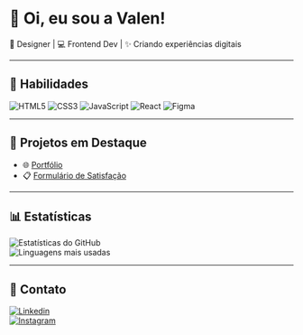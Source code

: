 # 💜 Oi, eu sou a Valen!  

🎨 Designer | 💻 Frontend Dev | ✨ Criando experiências digitais  

---

## 🚀 Habilidades
![HTML5](https://img.shields.io/badge/HTML5-E34F26?style=for-the-badge&logo=html5&logoColor=white)
![CSS3](https://img.shields.io/badge/CSS3-1572B6?style=for-the-badge&logo=css3&logoColor=white)
![JavaScript](https://img.shields.io/badge/JavaScript-F7DF1E?style=for-the-badge&logo=javascript&logoColor=black)
![React](https://img.shields.io/badge/React-61DAFB?style=for-the-badge&logo=react&logoColor=black)
![Figma](https://img.shields.io/badge/Figma-F24E1E?style=for-the-badge&logo=figma&logoColor=white)

---

## 📌 Projetos em Destaque
- 🌐 [Portfólio](https://valenveig.github.io)  
- 📋 [Formulário de Satisfação](https://valenveig.github.io/formulario-satisfacao)  

---

## 📊 Estatísticas
![Estatísticas do GitHub](https://github-readme-stats.vercel.app/api?username=valenveig&show_icons=true&theme=radical)  
![Linguagens mais usadas](https://github-readme-stats.vercel.app/api/top-langs/?username=valenveig&layout=compact&theme=radical)  

---

## 💌 Contato
[![Linkedin](https://img.shields.io/badge/-Valentina%20Gomes-blue?style=for-the-badge&logo=linkedin&logoColor=white)](https://www.linkedin.com/in/valenveig/)  
[![Instagram](https://img.shields.io/badge/-@valenveig-purple?style=for-the-badge&logo=instagram&logoColor=white)](https://instagram.com/valenveig)

